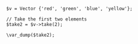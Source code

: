 ```basic-usage.php
$v = Vector {'red', 'green', 'blue', 'yellow'};

// Take the first two elements
$take2 = $v->take(2);

\var_dump($take2);
```
